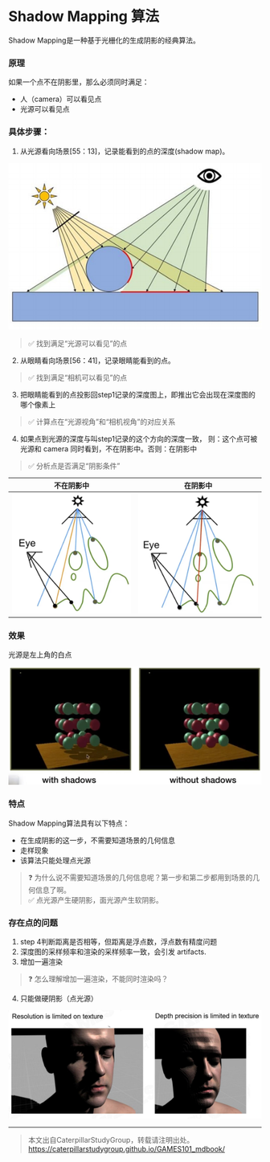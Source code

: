 # Shadow Mapping 算法

Shadow Mapping是一种基于光栅化的生成阴影的经典算法。

### 原理

如果一个点不在阴影里，那么必须同时满足：
- 人（camera）可以看见点
- 光源可以看见点

### 具体步骤：

1. 从光源看向场景[55：13]，记录能看到的点的深度(shadow map)。

![](../assets/69-17.png)   

> &#x2705; 找到满足“光源可以看见”的点  

2. 从眼睛看向场景[56：41]，记录眼睛能看到的点。
> &#x2705; 找到满足“相机可以看见”的点  

3. 把眼睛能看到的点投影回step1记录的深度图上，即推出它会出现在深度图的哪个像素上
> &#x2705; 计算点在“光源视角”和“相机视角”的对应关系  
  
4. 如果点到光源的深度与叫step1记录的这个方向的深度一致，
则：这个点可被光源和 camera 同时看到，不在阴影中。否则：在阴影中
> &#x2705; 分析点是否满足“阴影条件”

|不在阴影中|在阴影中|
|---|---|
|![](../assets/74.PNG)|![](../assets/75.PNG)|

### 效果

光源是左上角的白点  

![](../assets/76.PNG)

### 特点

Shadow Mapping算法具有以下特点：
- 在生成阴影的这一步，不需要知道场景的几何信息
- 走样现象
- 该算法只能处理点光源

> &#x2753; 为什么说不需要知道场景的几何信息呢？第一步和第二步都用到场景的几何信息了啊。  
> &#x2705; 点光源产生硬阴影，面光源产生软阴影。

### 存在点的问题

1. step 4判断距离是否相等，但距离是浮点数，浮点数有精度问题
2. 深度图的采样频率和渲染的采样频率一致，会引发 artifacts.
3. 增加一遍渲染

> &#x2753; 怎么理解增加一遍渲染，不能同时渲染吗？  

4. 只能做硬阴影（点光源）

![](../assets/69-19.png)  

------------------------------

> 本文出自CaterpillarStudyGroup，转载请注明出处。  
> https://caterpillarstudygroup.github.io/GAMES101_mdbook/